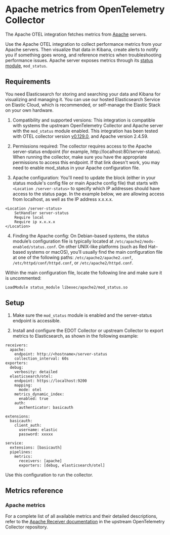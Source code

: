 # Apache metrics from OpenTelemetry Collector 

The Apache OTEL integration fetches metrics from [Apache](https://httpd.apache.org/) servers. 

Use the Apache OTEL integration to collect performance metrics from your Apache servers. Then visualize that data in Kibana, create alerts to notify you if something goes wrong, and reference metrics when troubleshooting performance issues. Apache server exposes metrics through its [status module](http://httpd.apache.org/docs/current/mod/mod_status.html), `mod_status`. 


## Requirements

You need Elasticsearch for storing and searching your data and Kibana for visualizing and managing it. You can use our hosted Elasticsearch Service on Elastic Cloud, which is recommended, or self-manage the Elastic Stack on your own hardware.

1. Compatibility and supported versions: This integration is compatible with systems the upstream OpenTelemetry Collector and Apache server with the `mod_status` module enabled. This integration has been tested with OTEL collector version [v0.129.0](https://github.com/open-telemetry/opentelemetry-collector/tree/v0.129.0), and Apache version 2.4.59. 

2. Permissions required: The collector requires access to the Apache server-status endpoint (for example, http://localhost:80/server-status). When running the collector, make sure you have the appropriate permissions to access this endpoint. If that link doesn't work, you may need to enable mod_status in your Apache configuration file.

3. Apache configuration: You'll need to update the block (either in your status module's config file or main Apache config file) that starts with `<Location /server-status>` to specify which IP addresses should have access to the status page. In the example below, we are allowing access from localhost, as well as the IP address x.x.x.x.
```
<Location /server-status>
    SetHandler server-status
    Require local
    Require ip x.x.x.x
</Location>
```

4. Finding the Apache config: On Debian-based systems, the status module’s configuration file is typically located at `/etc/apache2/mods-enabled/status.conf`. On other UNIX-like platforms (such as Red Hat–based systems or macOS), you’ll usually find the main configuration file at one of the following paths: `/etc/apache2/apache2.conf`, `/etc/httpd/conf/httpd.conf`, or `/etc/apache2/httpd.conf`.

Within the main configuration file, locate the following line and make sure it is uncommented:

```
LoadModule status_module libexec/apache2/mod_status.so
```

## Setup

1. Make sure the `mod_status` module is enabled and the server-status endpoint is accessible.

2. Install and configure the EDOT Collector or upstream Collector to export metrics to Elasticsearch, as shown in the following example:

```
receivers:
  apache:
    endpoint: http://<hostname>/server-status
    collection_interval: 60s
exporters:
  debug:
    verbosity: detailed
  elasticsearch/otel:
    endpoint: https://localhost:9200
    mapping:
      mode: otel 
    metrics_dynamic_index:
      enabled: true
    auth:
      authenticator: basicauth
  
extensions:
  basicauth:
    client_auth:
      username: elastic
      password: xxxxx

service:
  extensions: [basicauth]
  pipelines:
    metrics:
      receivers: [apache]
      exporters: [debug, elasticsearch/otel]
```

Use this configuration to run the collector.

## Metrics reference

### Apache metrics

For a complete list of all available metrics and their detailed descriptions, refer to the [Apache Receiver documentation](https://github.com/open-telemetry/opentelemetry-collector-contrib/blob/main/receiver/apachereceiver/documentation.md) in the upstream OpenTelemetry Collector repository.






